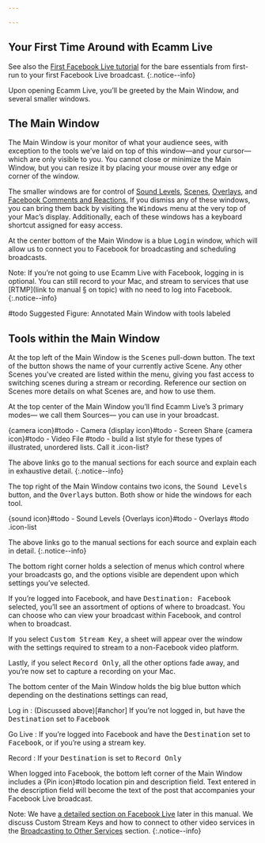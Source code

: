 ```yaml
---

---
```


## Your First Time Around with Ecamm Live

See also the [First Facebook Live tutorial](/docs/ecamm-live-first-facebook-live/001-first-facebook-live-intro.md) for the bare essentials from first-run to your first Facebook Live broadcast.
{:.notice--info}

Upon opening Ecamm Live, you’ll be greeted by the Main Window, and several smaller windows. 
 
## The Main Window

The Main Window is your monitor of what your audience sees, with exception to the tools we’ve laid on top of this window—and your cursor—which are only visible to you. You cannot close or minimize the Main Window, but you can resize it by placing your mouse over any edge or corner of the window.

The smaller windows are for control of [Sound Levels](), [Scenes](), [Overlays](), and [Facebook Comments and Reactions.]() If you dismiss any of these windows, you can bring them back by visiting the <samp>Windows</samp> menu at the very top of your Mac’s display.  Additionally, each of these windows has a keyboard shortcut assigned for easy access.

At the center bottom of the Main Window is a blue <samp>Login</samp> window, which will allow us to connect you to Facebook for broadcasting and scheduling broadcasts.

Note: If you’re not going to use Ecamm Live with Facebook, logging in is optional. You can still record to your Mac, and stream to services that use [RTMP](link to manual § on topic) with no need to log into Facebook.
{:.notice--info}

#todo Suggested Figure: Annotated Main Window with tools labeled

## Tools within the Main Window

At the top left of the Main Window is the <samp>Scenes</samp> pull-down button. The text of the button shows the name of your currently active Scene. Any other Scenes you’ve created are listed within the menu, giving you fast access to switching scenes during a stream or recording. Reference our section on Scenes more details on what Scenes are, and how to use them.

At the top center of the Main Window you’ll find Ecamm Live’s 3 primary modes— we call them Sources— you can use in your broadcast.

{camera icon}#todo - Camera
{display icon}#todo - Screen Share
{camera icon}#todo - Video File
#todo - build a list style for these types of illustrated, unordered lists. Call it .icon-list?

The above links go to the manual sections for each source and explain each in exhaustive detail.
{:.notice--info}

The top right of the Main Window contains two icons, the <samp>Sound Levels</samp> button, and the <samp>Overlays</samp> button. Both show or hide the windows for each tool.

{sound icon}#todo - Sound Levels
{Overlays icon}#todo - Overlays
#todo .icon-list

The above links go to the manual sections for each source and explain each in detail.
{:.notice--info}

The bottom right corner holds a selection of menus which control where your broadcasts go, and the options visible are dependent upon which settings you’ve selected.

If you’re logged into Facebook, and have <samp>Destination: Facebook</samp> selected, you’ll see an assortment of options of where to broadcast. You can choose who can view your broadcast within Facebook, and control when to broadcast.

If you select <samp>Custom Stream Key</samp>, a sheet will appear over the window with the settings required to stream to a non-Facebook video platform.

Lastly, if you select <samp>Record Only</samp>, all the other options fade away, and you’re now set to capture a recording on your Mac.

The bottom center of the Main Window holds the big blue button which depending on the destinations settings can read,

Log in
: (Discussed above)[#anchor] If you’re not logged in, but have the <samp>Destination</samp> set to <samp>Facebook</samp>

Go Live
: If you’re logged into Facebook and have the <samp>Destination</samp> set to <samp>Facebook</samp>, or if you’re using a stream key.

Record
: If your <samp>Destination</samp> is set to <samp>Record Only</samp>

When logged into Facebook, the bottom left corner of the Main Window includes a {Pin icon}#todo location pin and description field. Text entered in the description field will become the text of the post that accompanies your Facebook Live broadcast.

Note: We have [a detailed section on Facebook Live](#link) later in this manual.  We discuss Custom Stream Keys and how to connect to other video services in the [Broadcasting to Other Services](#link) section.
{:.notice--info}